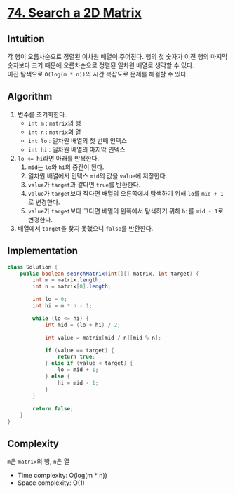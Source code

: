 # [74. Search a 2D Matrix](https://leetcode.com/problems/search-a-2d-matrix/)

## Intuition
각 행이 오름차순으로 정렬된 이차원 배열이 주어진다.
행의 첫 숫자가 이전 행의 마지막 숫자보다 크기 때문에 오름차순으로 정렬된 일차원 배열로 생각할 수 있다.\
이진 탐색으로 `O(log(m * n))`의 시간 복잡도로 문제를 해결할 수 있다.

## Algorithm
1. 변수를 초기화한다.
   - `int m` : `matrix`의 행
   - `int n` : `matrix`의 열
   - `int lo` : 일차원 배열의 첫 번째 인덱스
   - `int hi` : 일차원 배열의 마지막 인덱스
2. `lo <= hi`라면 아래를 반복한다.
   1. `mid`는 `lo`와 `hi`의 중간이 된다.
   2. 일차원 배열에서 인덱스 `mid`의 값을 `value`에 저장한다.
   3. `value`가 `target`과 같다면 `true`를 반환한다.
   4. `value`가 `target`보다 작다면 배열의 오른쪽에서 탐색하기 위해 `lo`를 `mid + 1`로 변경한다.
   5. `value`가 `target`보다 크다면 배열의 왼쪽에서 탐색하기 위해 `hi`를 `mid - 1`로 변경한다.
3. 배열에서 `target`을 찾지 못했으니 `false`를 반환한다.

## Implementation
```java
class Solution {
    public boolean searchMatrix(int[][] matrix, int target) {
        int m = matrix.length;
        int n = matrix[0].length;

        int lo = 0;
        int hi = m * n - 1;

        while (lo <= hi) {
            int mid = (lo + hi) / 2;

            int value = matrix[mid / n][mid % n];

            if (value == target) {
                return true;
            } else if (value < target) {
                lo = mid + 1;
            } else {
                hi = mid - 1;
            }
        }

        return false;
    }
}
```

## Complexity
`m`은 `matrix`의 행, `n`은 열
- Time complexity: O(log(m * n))
- Space complexity: O(1)
